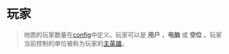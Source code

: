 # 玩家

> 地图的玩家数量在[config]中定义。玩家可以是 **用户** ，**电脑** 或 **空位** 。玩家当前控制的单位被称为玩家的[主英雄]。

[config]: 404
[主英雄]: /ac/API/unit?id=set_hero
